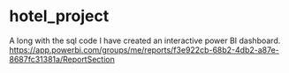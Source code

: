 # hotel_project
A long with the sql code I have created an interactive power BI dashboard. https://app.powerbi.com/groups/me/reports/f3e922cb-68b2-4db2-a87e-8687fc31381a/ReportSection
